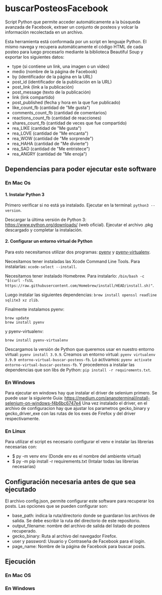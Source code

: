 # buscarPosteosFacebook


Script Python que permite acceder automáticamente a la búsqueda avanzada de Facebook, extraer un conjunto de posteos y volcar la información recolectada en un archivo.


Esta herramienta está conformada por un script en lenguaje Python. El mismo navega y recupera automáticamente el código HTML de cada posteo para luego procesarlo mediante la biblioteca Beautiful Soup y exportar los siguientes datos:


- type (si contiene un link, una imagen o un video)
- medio (nombre de la página de Facebook)
- by (identificador de la página en la URL)
- post_id (identificador de la publicación en la URL)
- post_link (link a la publicación)
- post_message (texto de la publicación)
- link (link compartido)
- post_published (fecha y hora en la que fue publicado)
- like_count_fb (cantidad de "Me gusta")
- comments_count_fb (cantidad de comentarios)
- reactions_count_fb (cantidad de reacciones)
- shares_count_fb (cantidad de veces que fue compartido)
- rea_LIKE (cantidad de "Me gusta")
- rea_LOVE (cantidad de "Me encanta")
- rea_WOW (cantidad de "Me sorprende")
- rea_HAHA (cantidad de "Me divierte")
- rea_SAD (cantidad de "Me entristece")
- rea_ANGRY (cantidad de "Me enoja")


## Dependencias para poder ejecutar este software


### En Mac Os


#### 1. Instalar Python 3


Primero verificar si no está ya instalado. Ejecutar en la terminal: `python3 --version`.


Descargar la última versión de Python 3: https://www.python.org/downloads/ (web oficial).
Ejecutar el archivo .pkg descargado y completar la instalación.


#### 2. Configurar un entorno virtual de Python


Para esto necesitamos utilizar dos programas: [pyenv](https://github.com/pyenv/pyenv) y [pyenv-virtualenv](https://github.com/pyenv/pyenv-virtualenv).


Necesitamos tener instaladas las Xcode Command Line Tools. Para instalarlas: `xcode-select --install`.


Necesitamos tener instalado Homebrew. Para instalarlo: `/bin/bash -c "$(curl -fsSL https://raw.githubusercontent.com/Homebrew/install/HEAD/install.sh)"`.


Luego instalar las siguientes dependencias: `brew install openssl readline sqlite3 xz zlib`.


Finalmente instalamos pyenv: 


```
brew update
brew install pyenv
```


y pyenv-virtualenv:


```
brew install pyenv-virtualenv
```


Descargamos la versión de Python que queremos usar en nuestro entorno virtual: `pyenv install 3.9.9`.
Creamos un entorno virtual: `pyenv virtualenv 3.9.9 entorno-virtual-buscar-posteos-fb`.
Lo activamos: `pyenv activate entorno-virtual-buscar-posteos-fb`.
Y procedemos a instalar las dependencias que son libs de Python: `pip install -r requirements.txt`.


### En Windows
Para ejecutar en windows hay que instalar el driver de selenium primero. Se puede usar la siguiente Guia: https://medium.com/ananoterminal/install-selenium-on-windows-f4b6bc6747e4
Una vez instalado el driver, en el archivo de configuracion hay
que ajustar los parametros gecko_binary y gecko_driver_exe con las rutas de los exes de Firefox y del driver respectivamente.


### En Linux


Para utilizar el script es necesario configurar el venv e instalar las librerias necesarias con:
- $ py -m venv env (Donde env es el nombre del ambiente virtual)
- $ py -m pip install -r requirements.txt (Intalar todas las librerias necesarias)


## Configuración necesaria antes de que sea ejecutado
El archivo config.json, permite configurar este software para recuperar los posts.
Las opciones que se pueden configurar son:


- base_path: indica la ruta/directorio donde se guardaran los archivos de salida. Se debe escribir la ruta del directorio de este repositorio.
- output_filename: nombre del archivo de salida del listado de posteos recuperado.
- gecko_binary: Ruta al archivo del navegador Firefox.
- user y password: Usuario y Contraseña de Facebook para el login.
- page_name: Nombre de la página de Facebook para buscar posts. 

## Ejecución


### En Mac OS


### En Windows


